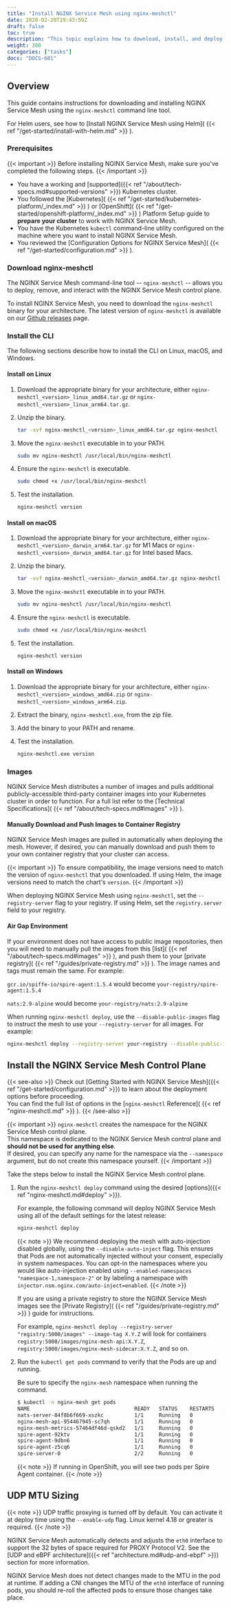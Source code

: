 ```yaml
---
title: "Install NGINX Service Mesh using nginx-meshctl"
date: 2020-02-20T19:43:59Z
draft: false
toc: true
description: "This topic explains how to download, install, and deploy NGINX Service Mesh."
weight: 300
categories: ["tasks"]
docs: "DOCS-681"
---
```


## Overview

This guide contains instructions for downloading and installing NGINX Service Mesh using the `nginx-meshctl` command line tool.

For Helm users, see how to [Install NGINX Service Mesh using Helm]( {{< ref "/get-started/install-with-helm.md" >}} ).

### Prerequisites

{{< important >}} Before installing NGINX Service Mesh, make sure you've completed the following steps. {{< /important >}}

- You have a working and [supported]({{< ref "/about/tech-specs.md#supported-versions" >}}) Kubernetes cluster.
- You followed the [Kubernetes]( {{< ref "/get-started/kubernetes-platform/_index.md" >}} ) or [OpenShift]( {{< ref "/get-started/openshift-platform/_index.md" >}} ) Platform Setup guide to **prepare your cluster** to work with NGINX Service Mesh.
- You have the Kubernetes `kubectl` command-line utility configured on the machine where you want to install NGINX Service Mesh.
- You reviewed the [Configuration Options for NGINX Service Mesh]( {{< ref "/get-started/configuration.md" >}} ).

### Download nginx-meshctl

The NGINX Service Mesh command-line tool -- `nginx-meshctl` -- allows you to deploy, remove, and interact with the NGINX Service Mesh control plane.

To install NGINX Service Mesh, you need to download the `nginx-meshctl` binary for your architecture. The latest version of `nginx-meshctl` is available on our [Github releases](https://github.com/nginxinc/nginx-service-mesh/releases/latest) page.

### Install the CLI

The following sections describe how to install the CLI on Linux, macOS, and Windows.

#### Install on Linux

1. Download the appropriate binary for your architecture, either `nginx-meshctl_<version>_linux_amd64.tar.gz` or `nginx-meshctl_<version>_linux_arm64.tar.gz`.

1. Unzip the binary.

    ```bash
    tar -xvf nginx-meshctl_<version>_linux_amd64.tar.gz nginx-meshctl
    ```

1. Move the `nginx-meshctl` executable in to your PATH.

    ```bash
    sudo mv nginx-meshctl /usr/local/bin/nginx-meshctl
    ```

1. Ensure the `nginx-meshctl` is executable.

    ```bash
    sudo chmod +x /usr/local/bin/nginx-meshctl
    ```

1. Test the installation.

    ```bash
    nginx-meshctl version
    ```

#### Install on macOS

1. Download the appropriate binary for your architecture, either `nginx-meshctl_<version>_darwin_arm64.tar.gz` for M1 Macs or `nginx-meshctl_<version>_darwin_amd64.tar.gz` for Intel based Macs.

1. Unzip the binary.

    ```bash
    tar -xvf nginx-meshctl_<version>_darwin_amd64.tar.gz nginx-meshctl
    ```

1. Move the `nginx-meshctl` executable in to your PATH.

    ```bash
    sudo mv nginx-meshctl /usr/local/bin/nginx-meshctl
    ```

1. Ensure the `nginx-meshctl` is executable.

    ```bash
    sudo chmod +x /usr/local/bin/nginx-meshctl
    ```

1. Test the installation.

    ```bash
    nginx-meshctl version
    ```

#### Install on Windows

1. Download the appropriate binary for your architecture, either `nginx-meshctl_<version>_windows_amd64.zip` or `nginx-meshctl_<version>_windows_arm64.zip`.

1. Extract the binary, `nginx-meshctl.exe`, from the zip file.

1. Add the binary to your PATH and rename.

1. Test the installation.

    ```bash
    nginx-meshctl.exe version
    ```

### Images

NGINX Service Mesh distributes a number of images and pulls additional publicly-accessible third-party container images into your Kubernetes cluster in order to function. For a full list refer to the [Technical Specifications]( {{< ref "/about/tech-specs.md#images" >}} ).

#### Manually Download and Push Images to Container Registry

NGINX Service Mesh images are pulled in automatically when deploying the mesh. However, if desired, you can manually download and push them to your own container registry that your cluster can access.

{{< important >}}
To ensure compatibility, the image versions need to match the version of `nginx-meshctl` that you downloaded. If using Helm, the image versions need to match the chart's `version`.
{{< /important >}}

When deploying NGINX Service Mesh using `nginx-meshctl`, set the `--registry-server` flag to your registry. If using Helm, set the `registry.server` field to your registry.

#### Air Gap Environment

If your environment does not have access to public image repositories, then you will need to manually pull the images from this [list]( {{< ref "/about/tech-specs.md#images" >}} ), and push them to your [private registry]( {{< ref "/guides/private-registry.md" >}} ). The image names and tags must remain the same. For example:

 `gcr.io/spiffe-io/spire-agent:1.5.4` would become `your-registry/spire-agent:1.5.4`
 
 `nats:2.9-alpine` would become `your-registry/nats:2.9-alpine`

When running `nginx-meshctl deploy`, use the `--disable-public-images` flag to instruct the mesh to use your `--registry-server` for all images. 
For example:

```bash
nginx-meshctl deploy --registry-server your-registry --disable-public-images ...
```

## Install the NGINX Service Mesh Control Plane

{{< see-also >}}
Check out [Getting Started with NGINX Service Mesh]({{< ref "/get-started/configuration.md" >}}) to learn about the deployment options before proceeding.  
You can find the full list of options in the [`nginx-meshctl` Reference]( {{< ref "nginx-meshctl.md" >}} ).
{{< /see-also >}}

{{< important >}}
`nginx-meshctl` creates the namespace for the NGINX Service Mesh control plane.  
This namespace is dedicated to the NGINX Service Mesh control plane and **should not be used for anything else**.  
If desired, you can specify any name for the namespace via the `--namespace` argument, but do not create this namespace yourself.
{{< /important >}}

Take the steps below to install the NGINX Service Mesh control plane.

1. Run the `nginx-meshctl deploy` command using the desired [options]({{< ref "nginx-meshctl.md#deploy" >}}).

   For example, the following command will deploy NGINX Service Mesh using all of the default settings for the latest release:

    ```bash
    nginx-meshctl deploy
    ```

   {{< note >}}
   We recommend deploying the mesh with auto-injection disabled globally, using the `--disable-auto-inject` flag. This ensures that Pods are not automatically injected without your consent, especially in system namespaces.
   You can opt-in the namespaces where you would like auto-injection enabled using `--enabled-namespaces "namespace-1,namespace-2"` or by labeling a namespace with `injector.nsm.nginx.com/auto-inject=enabled`.
   {{< /note >}}

    If you are using a private registry to store the NGINX Service Mesh images see the [Private Registry]( {{< ref "/guides/private-registry.md" >}} ) guide for instructions. 

    For example, `nginx-meshctl deploy --registry-server "registry:5000/images" --image-tag X.Y.Z` will look for containers `registry:5000/images/nginx-mesh-api:X.Y.Z`, `registry:5000/images/nginx-mesh-sidecar:X.Y.Z`, and so on.



2. Run the `kubectl get pods` command to verify that the Pods are up and running.

    Be sure to specify the `nginx-mesh` namespace when running the command.

    ```bash
    $ kubectl -n nginx-mesh get pods
    NAME                                  READY   STATUS    RESTARTS   AGE
    nats-server-84f8b6f669-xszkc          1/1     Running   0          14m
    nginx-mesh-api-954467945-sc7qh        1/1     Running   0          14m
    nginx-mesh-metrics-57464df46d-qskd2   1/1     Running   0          14m
    spire-agent-92ktv                     1/1     Running   0          15m
    spire-agent-9dbn6                     1/1     Running   0          15m
    spire-agent-z5cq6                     1/1     Running   0          15m
    spire-server-0                        2/2     Running   0          15m
    ```

    {{< note >}} If running in OpenShift, you will see two pods per Spire Agent container. {{< /note >}}

## UDP MTU Sizing

{{< note >}}
UDP traffic proxying is turned off by default. You can activate it at deploy time using the `--enable-udp` flag. Linux kernel 4.18 or greater is required.
{{< /note >}}

NGINX Service Mesh automatically detects and adjusts the `eth0` interface to support the 32 bytes of space required for PROXY Protocol V2. See the [UDP and eBPF architecture]({{< ref "architecture.md#udp-and-ebpf" >}}) section for more information.

NGINX Service Mesh does not detect changes made to the MTU in the pod at runtime. If adding a CNI changes the MTU of the `eth0` interface of running pods, you should re-roll the affected pods to ensure those changes take place.
